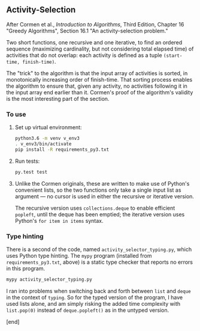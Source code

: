 ## Activity-Selection

After Cormen et al., _Introduction to Algorithms_, Third Edition, Chapter 16 "Greedy Algorithms", Section 16.1 "An activity-selection problem."

Two short functions, one recursive and one iterative, to find an ordered sequence (maximizing cardinality, but not considering total elapsed time) of activities that do not overlap: each activity is defined as a tuple `(start-time, finish-time)`.

The "trick" to the algorithm is that the input array of activities is sorted, in monotonically increasing order of finish-time. That sorting process enables the algorithm to ensure that, given any activity, no activities following it in the input array end earlier than it. Cormen's proof of the algorithm's validity is the most interesting part of the section.

### To use

 1. Set up virtual environment:

    ```bash
    python3.6 -m venv v_env3
    . v_env3/bin/activate
    pip install -R requirements_py3.txt
    ```

 2. Run tests:

    ```bash
    py.test test
    ```

 3. Unlike the Cormen originals, these are written to make use of Python's convenient lists, so the two functions only take a single input list as argument — no cursor is used in either the recursive or iterative version.

    The recursive version uses `collections.deque` to enable efficient `popleft`, until the deque has been emptied; the iterative version uses Python's `for item in items` syntax.

### Type hinting

There is a second of the code, named `activity_selector_typing.py`, which uses Python type hinting. The `mypy` program (installed from `requirements_py3.txt`, above) is a static type checker that reports no errors in this program.

```bash
mypy activity_selector_typing.py
```

I ran into problems when switching back and forth between `list` and `deque` in the context of `typing`. So for the typed version of the program, I have used lists alone, and am simply risking the added time complexity with `list.pop(0)` instead of `deque.popleft()` as in the untyped version.

[end]
